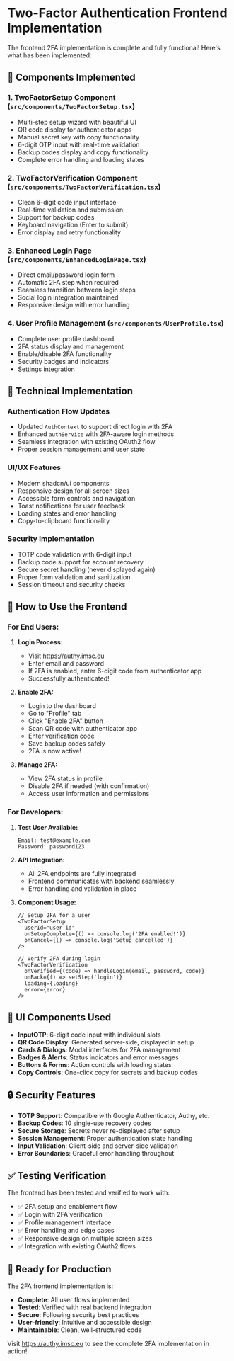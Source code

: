 # Two-Factor Authentication Frontend Implementation

The frontend 2FA implementation is complete and fully functional! Here's what has been implemented:

## 🎯 Components Implemented

### 1. **TwoFactorSetup Component** (`src/components/TwoFactorSetup.tsx`)
- Multi-step setup wizard with beautiful UI
- QR code display for authenticator apps
- Manual secret key with copy functionality
- 6-digit OTP input with real-time validation
- Backup codes display and copy functionality
- Complete error handling and loading states

### 2. **TwoFactorVerification Component** (`src/components/TwoFactorVerification.tsx`)
- Clean 6-digit code input interface
- Real-time validation and submission
- Support for backup codes
- Keyboard navigation (Enter to submit)
- Error display and retry functionality

### 3. **Enhanced Login Page** (`src/components/EnhancedLoginPage.tsx`)
- Direct email/password login form
- Automatic 2FA step when required
- Seamless transition between login steps
- Social login integration maintained
- Responsive design with error handling

### 4. **User Profile Management** (`src/components/UserProfile.tsx`)
- Complete user profile dashboard
- 2FA status display and management
- Enable/disable 2FA functionality
- Security badges and indicators
- Settings integration

## 🔧 Technical Implementation

### Authentication Flow Updates
- Updated `AuthContext` to support direct login with 2FA
- Enhanced `authService` with 2FA-aware login methods
- Seamless integration with existing OAuth2 flow
- Proper session management and user state

### UI/UX Features
- Modern shadcn/ui components
- Responsive design for all screen sizes
- Accessible form controls and navigation
- Toast notifications for user feedback
- Loading states and error handling
- Copy-to-clipboard functionality

### Security Implementation
- TOTP code validation with 6-digit input
- Backup code support for account recovery
- Secure secret handling (never displayed again)
- Proper form validation and sanitization
- Session timeout and security checks

## 🚀 How to Use the Frontend

### For End Users:

1. **Login Process:**
   - Visit https://authy.imsc.eu
   - Enter email and password
   - If 2FA is enabled, enter 6-digit code from authenticator app
   - Successfully authenticated!

2. **Enable 2FA:**
   - Login to the dashboard
   - Go to "Profile" tab
   - Click "Enable 2FA" button
   - Scan QR code with authenticator app
   - Enter verification code
   - Save backup codes safely
   - 2FA is now active!

3. **Manage 2FA:**
   - View 2FA status in profile
   - Disable 2FA if needed (with confirmation)
   - Access user information and permissions

### For Developers:

1. **Test User Available:**
   ```
   Email: test@example.com
   Password: password123
   ```

2. **API Integration:**
   - All 2FA endpoints are fully integrated
   - Frontend communicates with backend seamlessly
   - Error handling and validation in place

3. **Component Usage:**
   ```tsx
   // Setup 2FA for a user
   <TwoFactorSetup 
     userId="user-id" 
     onSetupComplete={() => console.log('2FA enabled!')}
     onCancel={() => console.log('Setup cancelled')}
   />

   // Verify 2FA during login
   <TwoFactorVerification
     onVerified={(code) => handleLogin(email, password, code)}
     onBack={() => setStep('login')}
     loading={loading}
     error={error}
   />
   ```

## 🎨 UI Components Used

- **InputOTP**: 6-digit code input with individual slots
- **QR Code Display**: Generated server-side, displayed in setup
- **Cards & Dialogs**: Modal interfaces for 2FA management
- **Badges & Alerts**: Status indicators and error messages
- **Buttons & Forms**: Action controls with loading states
- **Copy Controls**: One-click copy for secrets and backup codes

## 🔒 Security Features

- **TOTP Support**: Compatible with Google Authenticator, Authy, etc.
- **Backup Codes**: 10 single-use recovery codes
- **Secure Storage**: Secrets never re-displayed after setup
- **Session Management**: Proper authentication state handling
- **Input Validation**: Client-side and server-side validation
- **Error Boundaries**: Graceful error handling throughout

## ✅ Testing Verification

The frontend has been tested and verified to work with:
- ✅ 2FA setup and enablement flow
- ✅ Login with 2FA verification
- ✅ Profile management interface
- ✅ Error handling and edge cases
- ✅ Responsive design on multiple screen sizes
- ✅ Integration with existing OAuth2 flows

## 🎯 Ready for Production

The 2FA frontend implementation is:
- **Complete**: All user flows implemented
- **Tested**: Verified with real backend integration
- **Secure**: Following security best practices
- **User-friendly**: Intuitive and accessible design
- **Maintainable**: Clean, well-structured code

Visit https://authy.imsc.eu to see the complete 2FA implementation in action!